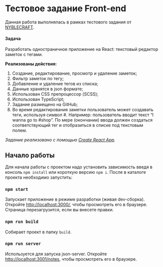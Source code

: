 # Тестовое задание Front-end

Данная работа выполнялась в рамках тестового задания от [NYBLECRAFT](https://rabota.by/employer/5571636?hhtmFrom=chat).

#### Задача
Разработать одностраничное приложение на React: текстовый редактор заметок с тегами.

**Реализованы действия:**
1. Создание, редактирование, просмотр и удаление заметок;
2. Фильтр заметок по тегу;
3. Добавление и удаление тегов из списка;
4. Данные хранятся в json формате;
5. Использован CSS препроцессор (SCSS);
6. Использован TypeScript;
7. Задание размещено на GitHub;
8. Во время редактирования заметки пользователь может создавать теги, используя символ #. Например: пользователь вводит текст “I wanna go to #shop”. По мере (окончании) ввода должен создаться соответствующий тег и отобразиться в списке под текстовым полем.


*Задание реализовано с помощью [Create React App](https://github.com/facebook/create-react-app).*

## Начало работы

Для начала работы с проектом надо установить зависимость введя в консоль `npm install` или короткую версию `npm i`.
После в каталоге проекта необходимо запустить:

### `npm start`

Запускает приложение в режиме разработки (живая dev-сборка). \
Откройте [http://localhost:3000/](http://localhost:3000/), чтобы просмотреть его в браузере. Страница перезагрузится, если вы внесете правки.

### `npm run build`

Собирает проeкт в папку `build`.

### `npm run server`

Используется для запуска json-server. Откройте [http://localhost:3001/notes](http://localhost:3001/notes), чтобы просмотреть его в браузере.